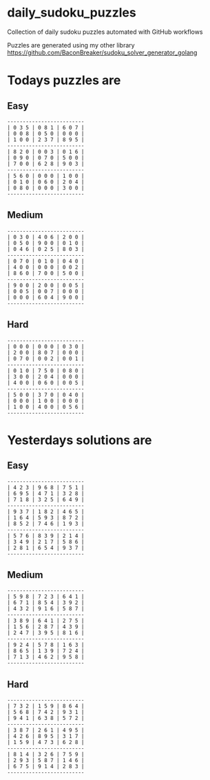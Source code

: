 
# daily_sudoku_puzzles 

Collection of daily sudoku puzzles automated with GitHub workflows 

Puzzles are generated using my other library https://github.com/BaconBreaker/sudoku_solver_generator_golang 
 

# Todays puzzles are 

## Easy 

```
-------------------------
| 0 3 5 | 0 8 1 | 6 0 7 | 
| 0 0 8 | 0 5 0 | 0 0 0 | 
| 1 0 0 | 2 3 7 | 8 9 5 | 
-------------------------
| 8 2 0 | 0 0 3 | 0 1 6 | 
| 0 9 0 | 0 7 0 | 5 0 0 | 
| 7 0 0 | 6 2 8 | 9 0 3 | 
-------------------------
| 5 6 0 | 0 0 0 | 1 0 0 | 
| 0 1 0 | 0 6 0 | 2 0 4 | 
| 0 8 0 | 0 0 0 | 3 0 0 | 
-------------------------
```
## Medium 

```
-------------------------
| 0 3 0 | 4 0 6 | 2 0 0 | 
| 0 5 0 | 9 0 0 | 0 1 0 | 
| 0 4 6 | 0 2 5 | 8 0 3 | 
-------------------------
| 0 7 0 | 0 1 0 | 0 4 0 | 
| 4 0 0 | 0 0 0 | 0 0 2 | 
| 8 6 0 | 7 0 0 | 5 0 0 | 
-------------------------
| 9 0 0 | 2 0 0 | 0 0 5 | 
| 0 0 5 | 0 0 7 | 0 0 0 | 
| 0 0 0 | 6 0 4 | 9 0 0 | 
-------------------------
```
## Hard 

```
-------------------------
| 0 0 0 | 0 0 0 | 0 3 0 | 
| 2 0 0 | 8 0 7 | 0 0 0 | 
| 0 7 0 | 0 0 2 | 0 0 1 | 
-------------------------
| 0 1 0 | 7 5 0 | 0 8 0 | 
| 3 0 0 | 2 0 4 | 0 0 0 | 
| 4 0 0 | 0 6 0 | 0 0 5 | 
-------------------------
| 5 0 0 | 3 7 0 | 0 4 0 | 
| 0 0 0 | 1 0 0 | 0 0 0 | 
| 1 0 0 | 4 0 0 | 0 5 6 | 
-------------------------
```
# Yesterdays solutions are 

## Easy 

```
-------------------------
| 4 2 3 | 9 6 8 | 7 5 1 | 
| 6 9 5 | 4 7 1 | 3 2 8 | 
| 7 1 8 | 3 2 5 | 6 4 9 | 
-------------------------
| 9 3 7 | 1 8 2 | 4 6 5 | 
| 1 6 4 | 5 9 3 | 8 7 2 | 
| 8 5 2 | 7 4 6 | 1 9 3 | 
-------------------------
| 5 7 6 | 8 3 9 | 2 1 4 | 
| 3 4 9 | 2 1 7 | 5 8 6 | 
| 2 8 1 | 6 5 4 | 9 3 7 | 
-------------------------
```
## Medium 

```
-------------------------
| 5 9 8 | 7 2 3 | 6 4 1 | 
| 6 7 1 | 8 5 4 | 3 9 2 | 
| 4 3 2 | 9 1 6 | 5 8 7 | 
-------------------------
| 3 8 9 | 6 4 1 | 2 7 5 | 
| 1 5 6 | 2 8 7 | 4 3 9 | 
| 2 4 7 | 3 9 5 | 8 1 6 | 
-------------------------
| 9 2 4 | 5 7 8 | 1 6 3 | 
| 8 6 5 | 1 3 9 | 7 2 4 | 
| 7 1 3 | 4 6 2 | 9 5 8 | 
-------------------------
```
## Hard 

```
-------------------------
| 7 3 2 | 1 5 9 | 8 6 4 | 
| 5 6 8 | 7 4 2 | 9 3 1 | 
| 9 4 1 | 6 3 8 | 5 7 2 | 
-------------------------
| 3 8 7 | 2 6 1 | 4 9 5 | 
| 4 2 6 | 8 9 5 | 3 1 7 | 
| 1 5 9 | 4 7 3 | 6 2 8 | 
-------------------------
| 8 1 4 | 3 2 6 | 7 5 9 | 
| 2 9 3 | 5 8 7 | 1 4 6 | 
| 6 7 5 | 9 1 4 | 2 8 3 | 
-------------------------
```
